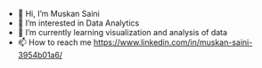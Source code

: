 - 👋 Hi, I’m Muskan Saini
- 👀 I’m interested in Data Analytics
- 🌱 I’m currently learning visualization and analysis of data
- 📫 How to reach me https://www.linkedin.com/in/muskan-saini-3954b01a6/

<!---
scruX420/scruX420 is a ✨ special ✨ repository because its `README.md` (this file) appears on your GitHub profile.
You can click the Preview link to take a look at your changes.
--->
